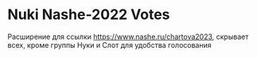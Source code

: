 # Nuki Nashe-2022 Votes
 Расширение для ссылки <a href="https://www.nashe.ru/chartova2023#votes">https://www.nashe.ru/chartova2023</a>, скрывает всех, кроме группы Нуки и Слот для удобства голосования